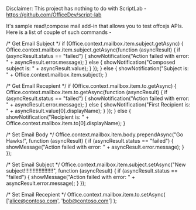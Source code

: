 Disclaimer: This project has nothing to do with ScriptLab - https://github.com/OfficeDev/script-lab

It's sample read\compose mail add-in that allows you to test offcejs APIs.
Here is a list of couple of such commands -


/* Get Email Subject */
if (Office.context.mailbox.item.subject.getAsync) {
  Office.context.mailbox.item.subject.getAsync(function (asyncResult) {
    if (asyncResult.status == "failed") {
      showNotification("Action failed with error: " + asyncResult.error.message);
    }
    else {
      showNotification("Composed subject is: " + asyncResult.value);
    }
  });
}
else {
  showNotification("Subject is: " + Office.context.mailbox.item.subject);
}

/* Get Email Recepient */
if (Office.context.mailbox.item.to.getAsync) {
  Office.context.mailbox.item.to.getAsync(function (asyncResult) {
    if (asyncResult.status == "failed") {
      showNotification("Action failed with error: " + asyncResult.error.message);
    }
    else {
      showNotification("First Recipient is: " + asyncResult.value[0].displayName);
    }
  });
}
else {
  showNotification("Recipient is: " + Office.context.mailbox.item.to[0].displayName);
}



/* Set Email Body */
Office.context.mailbox.item.body.prependAsync("Go Hawks!", function (asyncResult) {
  if (asyncResult.status == "failed") {
    showMessage("Action failed with error: " + asyncResult.error.message);
  }
});



/* Set Email Subject */
Office.context.mailbox.item.subject.setAsync("New subject!!!!!!!!!!!!!!!!!!!!", function (asyncResult) {
  if (asyncResult.status == "failed") {
    showMessage("Action failed with error: " + asyncResult.error.message);
  }
});



/* Set Email Recepient */
Office.context.mailbox.item.to.setAsync( ['alice@contoso.com', 'bob@contoso.com'] );


